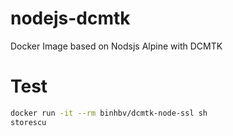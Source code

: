 # nodejs-dcmtk
Docker Image based on Nodsjs Alpine with DCMTK

# Test

```sh
docker run -it --rm binhbv/dcmtk-node-ssl sh
storescu
```
